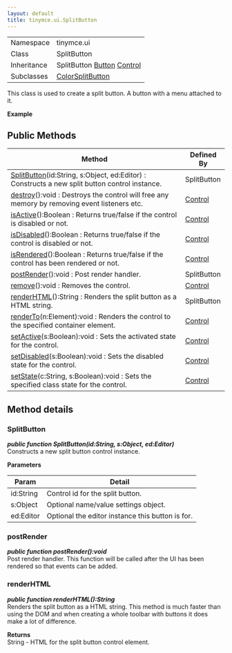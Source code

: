 ```yaml
---
layout: default
title: tinymce.ui.SplitButton
---
```


|  |  |
| --- | --- |
| Namespace | tinymce.ui |
| Class | SplitButton |
| Inheritance | <span>SplitButton</span> <span>[Button](https://www.tiny.cloud/docs-3x/api/ui/class_tinymce.ui.Button.html)</span> <span class="last">[Control](https://www.tiny.cloud/docs-3x/api/ui/class_tinymce.ui.Control.html)</span> |
| Subclasses | [ColorSplitButton](https://www.tiny.cloud/docs-3x/api/ui/class_tinymce.ui.ColorSplitButton.html) |

This class is used to create a split button. A button with a menu attached to it.      

**Example**  

## Public Methods

| Method | Defined By |
| --- | --- |
| [SplitButton](#splitbutton)(id:String, s:Object, ed:Editor) : Constructs a new split button control instance. | SplitButton |
| [destroy](#destroy)():void : Destroys the control will free any memory by removing event listeners etc. | [Control](https://www.tiny.cloud/docs-3x/api/ui/class_tinymce.ui.Control.html) |
| [isActive](#isactive)():Boolean : Returns true/false if the control is disabled or not. | [Control](https://www.tiny.cloud/docs-3x/api/ui/class_tinymce.ui.Control.html) |
| [isDisabled](#isdisabled)():Boolean : Returns true/false if the control is disabled or not. | [Control](https://www.tiny.cloud/docs-3x/api/ui/class_tinymce.ui.Control.html) |
| [isRendered](#isrendered)():Boolean : Returns true/false if the control has been rendered or not. | [Control](https://www.tiny.cloud/docs-3x/api/ui/class_tinymce.ui.Control.html) |
| [postRender](#postrender)():void : Post render handler. | SplitButton |
| [remove](#remove)():void : Removes the control. | [Control](https://www.tiny.cloud/docs-3x/api/ui/class_tinymce.ui.Control.html) |
| [renderHTML](#renderhtml)():String : Renders the split button as a HTML string. | SplitButton |
| [renderTo](#renderto)(n:Element):void : Renders the control to the specified container element. | [Control](https://www.tiny.cloud/docs-3x/api/ui/class_tinymce.ui.Control.html) |
| [setActive](#setactive)(s:Boolean):void : Sets the activated state for the control. | [Control](https://www.tiny.cloud/docs-3x/api/ui/class_tinymce.ui.Control.html) |
| [setDisabled](#setdisabled)(s:Boolean):void : Sets the disabled state for the control. | [Control](https://www.tiny.cloud/docs-3x/api/ui/class_tinymce.ui.Control.html) |
| [setState](#setstate)(c:String, s:Boolean):void : Sets the specified class state for the control. | [Control](https://www.tiny.cloud/docs-3x/api/ui/class_tinymce.ui.Control.html) |

## Method details

### SplitButton 

***public function SplitButton(id:String, s:Object, ed:Editor)***  
Constructs a new split button control instance.      

**Parameters**  

| Param | Detail |
| --- | --- |
| id:String | Control id for the split button. |
| s:Object | Optional name/value settings object. |
| ed:Editor | Optional the editor instance this button is for. |

### postRender 

***public function postRender():void***  
Post render handler. This function will be called after the UI has been rendered so that events can be added.

### renderHTML 

***public function renderHTML():String***  
Renders the split button as a HTML string. This method is much faster than using the DOM and when creating a whole toolbar with buttons it does make a lot of difference.      

**Returns**  
String - HTML for the split button control element.